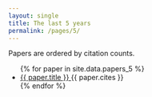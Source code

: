 ```yaml
---
layout: single
title: The last 5 years
permalink: /pages/5/
---
```


<span>Papers are ordered by citation counts.</span>

<ul>
    {% for paper in site.data.papers_5 %}
      <li>
        <a href="{{ paper.url }}">
            {{ paper.title }}
        </a> {{ paper.cites }}
      </li>
    {% endfor %}
</ul>

